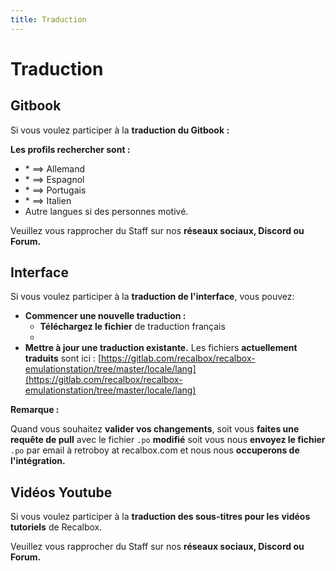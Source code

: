 ```yaml
---
title: Traduction
---
```


# Traduction

## Gitbook <a id="gitbook"></a>

Si vous voulez participer à la **traduction du Gitbook :**

**Les profils rechercher sont :**

* \* ==&gt; Allemand
* \* ==&gt; Espagnol
* \* ==&gt; Portugais
* \* ==&gt; Italien
* Autre langues si des personnes motivé.

Veuillez vous rapprocher du Staff sur nos **réseaux sociaux, Discord ou Forum.**

## Interface <a id="interface"></a>

Si vous voulez participer à la **traduction de l'interface**, vous pouvez:

* **Commencer une nouvelle traduction :**
  * **Téléchargez le fichier** de traduction français
  * 
* **Mettre à jour une traduction existante.** Les fichiers **actuellement traduits** sont ici : ​[https://gitlab.com/recalbox/recalbox-emulationstation/tree/master/locale/lang](https://gitlab.com/recalbox/recalbox-emulationstation/tree/master/locale/lang)​

**Remarque :**

Quand vous souhaitez **valider vos changements**, soit vous **faites une requête de pull** avec le fichier `.po` **modifié** soit vous nous **envoyez le fichier** `.po` par email à retroboy at recalbox.com et nous nous **occuperons de l'intégration.**

## **Vidéos Youtube** <a id="videos-youtube"></a>

Si vous voulez participer à la **traduction des sous-titres pour les** **vidéos tutoriels** de Recalbox.

Veuillez vous rapprocher du Staff sur nos **réseaux sociaux, Discord ou Forum.**

